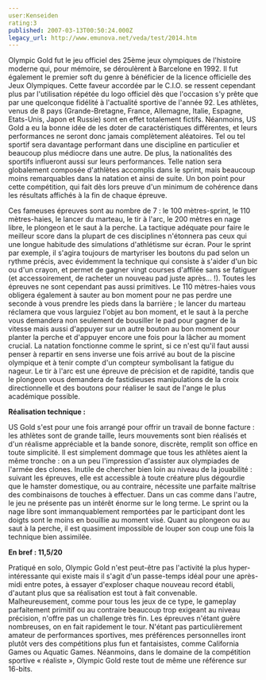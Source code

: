 ```yaml
---
user:Kenseiden
rating:3
published: 2007-03-13T00:50:24.000Z
legacy_url: http://www.emunova.net/veda/test/2014.htm
---
```

Olympic Gold fut le jeu officiel des 25ème jeux olympiques de l'histoire moderne qui, pour mémoire, se déroulèrent à Barcelone en 1992\. Il fut également le premier soft du genre à bénéficier de la licence officielle des Jeux Olympiques. Cette faveur accordée par le C.I.O. se ressent cependant plus par l'utilisation répétée du logo officiel dès que l'occasion s'y prête que par une quelconque fidélité à l'actualité sportive de l'année 92\. Les athlètes, venus de 8 pays (Grande-Bretagne, France, Allemagne, Italie, Espagne, Etats-Unis, Japon et Russie) sont en effet totalement fictifs. Néanmoins, US Gold a eu la bonne idée de les doter de caractéristiques différentes, et leurs performances ne seront donc jamais complètement aléatoires. Tel ou tel sportif sera davantage performant dans une discipline en particulier et beaucoup plus médiocre dans une autre. De plus, la nationalités des sportifs influeront aussi sur leurs performances. Telle nation sera globalement composée d'athlètes accomplis dans le sprint, mais beaucoup moins remarquables dans la natation et ainsi de suite. Un bon point pour cette compétition, qui fait dès lors preuve d'un minimum de cohérence dans les résultats affichés à la fin de chaque épreuve.  

  

Ces fameuses épreuves sont au nombre de 7 : le 100 mètres-sprint, le 110 mètres-haies, le lancer du marteau, le tir à l'arc, le 200 mètres en nage libre, le plongeon et le saut à la perche. La tactique adéquate pour faire le meilleur score dans la plupart de ces disciplines n'étonnera pas ceux qui une longue habitude des simulations d'athlétisme sur écran. Pour le sprint par exemple, il s'agira toujours de martyriser les boutons du pad selon un rythme précis, avec évidemment la technique qui consiste à s'aider d'un bic ou d'un crayon, et permet de gagner vingt courses d'affilée sans se fatiguer (et accessoirement, de racheter un nouveau pad juste après... !). Toutes les épreuves ne sont cependant pas aussi primitives. Le 110 mètres-haies vous obligera également à sauter au bon moment pour ne pas perdre une seconde à vous prendre les pieds dans la barrière ; le lancer du marteau réclamera que vous larguiez l'objet au bon moment, et le saut à la perche vous demandera non seulement de bousiller le pad pour gagner de la vitesse mais aussi d'appuyer sur un autre bouton au bon moment pour planter la perche et d'appuyer encore une fois pour la lâcher au moment crucial. La natation fonctionne comme le sprint, si ce n'est qu'il faut aussi penser à repartir en sens inverse une fois arrivé au bout de la piscine olympique et à tenir compte d'un compteur symbolisant la fatigue du nageur. Le tir à l'arc est une épreuve de précision et de rapidité, tandis que le plongeon vous demandera de fastidieuses manipulations de la croix directionnelle et des boutons pour réaliser le saut de l'ange le plus académique possible.  

  

**Réalisation technique :**  

US Gold s'est pour une fois arrangé pour offrir un travail de bonne facture : les athlètes sont de grande taille, leurs mouvements sont bien réalisés et d'un réalisme appréciable et la bande sonore, discrète, remplit son office en toute simplicité. Il est simplement dommage que tous les athlètes aient la même tronche : on a un peu l'impression d'assister aux olympiades de l'armée des clones. Inutile de chercher bien loin au niveau de la jouabilité : suivant les épreuves, elle est accessible à toute créature plus dégourdie que le hamster domestique, ou au contraire, nécessite une parfaite maîtrise des combinaisons de touches à effectuer. Dans un cas comme dans l'autre, le jeu ne présente pas un intérêt énorme sur le long terme. Le sprint ou la nage libre sont immanquablement remportées par le participant dont les doigts sont le moins en bouillie au moment visé. Quant au plongeon ou au saut à la perche, il est quasiment impossible de louper son coup une fois la technique bien assimilée.  

  

**En bref : 11,5/20**  

Pratiqué en solo, Olympic Gold n'est peut-être pas l'activité la plus hyper-intéressante qui existe mais il s'agit d'un passe-temps idéal pour une après-midi entre potes, à essayer d'exploser chaque nouveau record établi, d'autant plus que sa réalisation est tout à fait convenable. Malheureusement, comme pour tous les jeux de ce type, le gameplay parfaitement primitif ou au contraire beaucoup trop exigeant au niveau précision, n'offre pas un challenge très fin. Les épreuves n'étant guère nombreuses, on en fait rapidement le tour. N'étant pas particulièrement amateur de performances sportives, mes préférences personnelles iront plutôt vers des compétitions plus fun et fantaisistes, comme California Games ou Aquatic Games. Néanmoins, dans le domaine de la compétition sportive « réaliste », Olympic Gold reste tout de même une référence sur 16-bits.